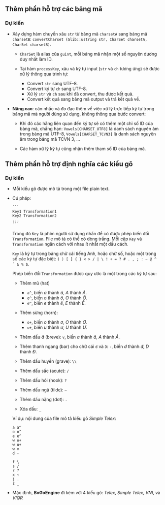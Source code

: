 ## Thêm phần hỗ trợ các bảng mã

### Dự kiến

* Xây dựng hàm chuyển xâu `str` từ bảng mã `charsetA` sang bảng mã `charsetB`:
  `convertCharset (Glib::ustring str, CharSet charsetA, CharSet charsetB)`.

  - `CharSet` là alias của `guint`, mỗi bảng mã nhận một số nguyên dương duy
    nhất làm ID.

  - Tại hàm `processKey`, xâu và ký tự input (`str` và `ch` tương ứng) sẽ được
    xử lý thông qua trình tự:

    + Convert `str` sang UTF-8.
    + Convert ký tự `ch` sang UTF-8.
    + Xử lý `str` và `ch` sau khi đã convert, thu được kết quả.
    + Convert kết quả sang bảng mã output và trả kết quả về.

* **Nâng cao**: cân nhắc và đo đạc thêm về việc xử lý trực tiếp ký tự trong
  bảng mã mà người dùng sử dụng, không thông qua bước convert:

  - Khi đó các hằng liên quan đến ký tự sẽ có thêm một chỉ số ID của bảng mã,
  chẳng hạn: `Vowels[CHARSET_UTF8]` là danh sách nguyên âm trong bảng mã
  UTF-8, `Vowels[CHARSET_TCVN3]` là danh sách nguyên âm trong bảng mã TCVN 3,
  ...

  - Các hàm xử lý ký tự cũng nhận thêm tham số ID của bảng mã.

## Thêm phần hỗ trợ định nghĩa các kiểu gõ

### Dự kiến

* Mỗi kiểu gõ được mô tả trong một file plain text.

* Cú pháp:

      ```
      Key1 Transformation1
      Key2 Transformation2
      ...
      ```

  Trong đó `Key` là phím người sử dụng nhấn để có được phép biến đổi
  `Transformation`.  File mô tả có thể có dòng trắng.  Mỗi cặp `Key` và
  `Transformation` ngăn cách với nhau ít nhất một dấu cách.

  `Key` là ký tự trong bảng chữ cái tiếng Anh, hoặc chữ số, hoặc một trong số
  các ký tự đặc biệt: ``( ) [ ] { } < > / | \ ! + = ? # . , ; : ~ @ ^ ` & %
  $``.

  Phép biến đổi `Transformation` được quy ước là một trong các ký tự sau:

  - Thêm mũ (hat)
    + `a^`, biến *a* thành *â*, *A* thành *Â*.
    + `o^`, biến *o* thành *ô*, *O* thành *Ô*.
    + `e^`, biến *e* thành *ê*, *E* thành *Ê*.

  - Thêm sừng (horn):
    + `o+`, biến *o* thành *ơ*, *O* thành *Ơ*.
    + `u+`, biến *u* thành *ư*, *U* thành *Ư*.

  - Thêm dấu *ă* (breve): `v`, biến *a* thành *ă*, *A* thành *Ă*.

  - Thêm thanh ngang (bar) cho chữ cái `d` và `D`: `-`, biến *d* thành
    *đ*, *D* thành *Đ*.

  - Thêm dấu huyền (grave): `\\`

  - Thêm dấu sắc (acute): `/`

  - Thêm dấu hỏi (hook): `?`

  - Thêm dấu ngã (tilde): `~`

  - Thêm dấu nặng (dot): `.`

  - Xóa dấu: `_`

  Ví dụ: nội dung của file mô tả kiểu gõ *Simple Telex*:

    ```
    a a^
    o o^
    e e^
    w o+
    w u+
    w v
    d -

    f \
    s /
    r ?
    x ~
    j .
    z _
    ```

* Mặc định, **BoGoEngine** đi kèm với 4 kiểu gõ: *Telex*, *Simple Telex*,
  *VNI*, và *VIQR*
